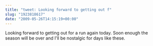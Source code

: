 ```yaml
---
title: "tweet: Looking forward to getting out f"
slug: "1923818617"
date: "2009-05-26T14:15:19+00:00"
---
```

Looking forward to getting out for a run again today.  Soon enough the season will be over and I'll be nostalgic for days like these.